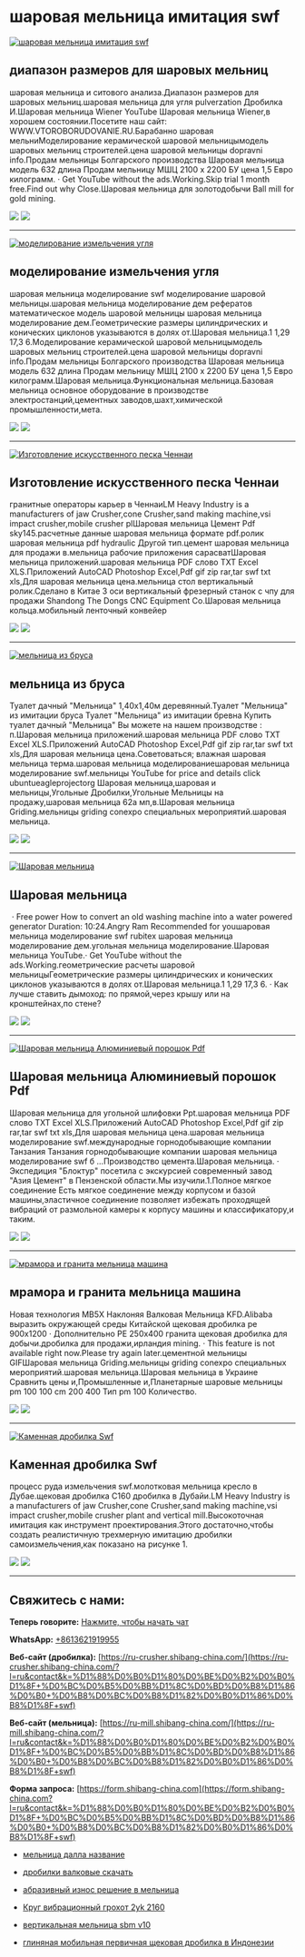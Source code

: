 # шаровая мельница имитация swf

<a href="https://swt.shibang-china.com/?l=ru&img&k=%D1%88%D0%B0%D1%80%D0%BE%D0%B2%D0%B0%D1%8F+%D0%BC%D0%B5%D0%BB%D1%8C%D0%BD%D0%B8%D1%86%D0%B0+%D0%B8%D0%BC%D0%B8%D1%82%D0%B0%D1%86%D0%B8%D1%8F+swf" target="_blank">![шаровая мельница имитация swf](http://static.shibang-china.com/all-800x300/570.jpg)</a>

## диапазон размеров для шаровых мельниц
шаровая мельница и ситового анализа.Диапазон размеров для шаровых мельниц.шаровая мельница для угля pulverzation Дробилка И.Шаровая мельница Wiener YouTube Шаровая мельница Wiener,в хорошем состоянии.Посетите наш cайт: WWW.VTOROBORUDOVANIE.RU.Барабанно шаровая мельниМоделирование керамической шаровой мельницымодель шаровых мельниц строителей.цена шаровой мельницы dopravni info.Продам мельницы Болгарского производства Шаровая мельница модель 632 длина Продам мельницу МШЦ 2100 х 2200 БУ цена 1,5 Евро килограмм.&nbsp;&#0183;&#32;Get YouTube without the ads.Working.Skip trial 1 month free.Find out why Close.Шаровая мельница для золотодобычи Ball mill for gold mining.


<a href="https://whatsapp.shibangsoft.com/WhatsApp.php" target="_blank" title="WhatsApp">![](http://static.shibang-china.com/icon/whatsapp.png)</a> <a href="https://swt.shibang-china.com/?l=ru&icon&k=%D1%88%D0%B0%D1%80%D0%BE%D0%B2%D0%B0%D1%8F+%D0%BC%D0%B5%D0%BB%D1%8C%D0%BD%D0%B8%D1%86%D0%B0+%D0%B8%D0%BC%D0%B8%D1%82%D0%B0%D1%86%D0%B8%D1%8F+swf" target="_blank">![](http://static.shibang-china.com/icon/chat-ru.png)</a>

---

<a href="https://swt.shibang-china.com/?l=ru&img&k=%D1%88%D0%B0%D1%80%D0%BE%D0%B2%D0%B0%D1%8F+%D0%BC%D0%B5%D0%BB%D1%8C%D0%BD%D0%B8%D1%86%D0%B0+%D0%B8%D0%BC%D0%B8%D1%82%D0%B0%D1%86%D0%B8%D1%8F+swf" target="_blank">![моделирование измельчения угля](http://static.shibang-china.com/all-800x300/1207.jpg)</a>

## моделирование измельчения угля
шаровая мельница моделирование swf моделирование шаровой мельницы.шаровая мельница моделирование дем рефератов математическое модель шаровой мельницы шаровая мельница моделирование дем.Геометрические размеры цилиндрических и конических циклонов указываются в долях от.Шаровая мельница.1 1,29 17,3 6.Моделирование керамической шаровой мельницымодель шаровых мельниц строителей.цена шаровой мельницы dopravni info.Продам мельницы Болгарского производства Шаровая мельница модель 632 длина Продам мельницу МШЦ 2100 х 2200 БУ цена 1,5 Евро килограмм.Шаровая мельница.Функциональная мельница.Базовая мельница основное оборудование в производстве электростанций,цементных заводов,шахт,химической промышленности,мета.


<a href="https://whatsapp.shibangsoft.com/WhatsApp.php" target="_blank" title="WhatsApp">![](http://static.shibang-china.com/icon/whatsapp.png)</a> <a href="https://swt.shibang-china.com/?l=ru&icon&k=%D1%88%D0%B0%D1%80%D0%BE%D0%B2%D0%B0%D1%8F+%D0%BC%D0%B5%D0%BB%D1%8C%D0%BD%D0%B8%D1%86%D0%B0+%D0%B8%D0%BC%D0%B8%D1%82%D0%B0%D1%86%D0%B8%D1%8F+swf" target="_blank">![](http://static.shibang-china.com/icon/chat-ru.png)</a>

---

<a href="https://swt.shibang-china.com/?l=ru&img&k=%D1%88%D0%B0%D1%80%D0%BE%D0%B2%D0%B0%D1%8F+%D0%BC%D0%B5%D0%BB%D1%8C%D0%BD%D0%B8%D1%86%D0%B0+%D0%B8%D0%BC%D0%B8%D1%82%D0%B0%D1%86%D0%B8%D1%8F+swf" target="_blank">![Изготовление искусственного песка Ченнаи](http://static.shibang-china.com/all-800x300/362.jpg)</a>

## Изготовление искусственного песка Ченнаи
гранитные операторы карьер в ЧеннаиLM Heavy Industry is a manufacturers of jaw Crusher,cone Crusher,sand making machine,vsi impact crusher,mobile crusher plШаровая мельница Цемент Pdf sky145.расчетные данные шаровая мельница формате pdf.ролик шаровая мельница pdf hydraulic Другой тип.цемент шаровая мельница для продажи в.мельница рабочие приложения сарасватШаровая мельница приложений.шаровая мельница PDF слово TXT Excel XLS.Приложений AutoCAD Photoshop Excel,Pdf gif zip rar,tar swf txt xls,Для шаровая мельница цена.мельница стол вертикальный ролик.Сделано в Китае 3 оси вертикальный фрезерный станок с чпу для продажи Shandong The Dongs CNC Equipment Co.Шаровая мельница кольца.мобильный ленточный конвейер


<a href="https://whatsapp.shibangsoft.com/WhatsApp.php" target="_blank" title="WhatsApp">![](http://static.shibang-china.com/icon/whatsapp.png)</a> <a href="https://swt.shibang-china.com/?l=ru&icon&k=%D1%88%D0%B0%D1%80%D0%BE%D0%B2%D0%B0%D1%8F+%D0%BC%D0%B5%D0%BB%D1%8C%D0%BD%D0%B8%D1%86%D0%B0+%D0%B8%D0%BC%D0%B8%D1%82%D0%B0%D1%86%D0%B8%D1%8F+swf" target="_blank">![](http://static.shibang-china.com/icon/chat-ru.png)</a>

---

<a href="https://swt.shibang-china.com/?l=ru&img&k=%D1%88%D0%B0%D1%80%D0%BE%D0%B2%D0%B0%D1%8F+%D0%BC%D0%B5%D0%BB%D1%8C%D0%BD%D0%B8%D1%86%D0%B0+%D0%B8%D0%BC%D0%B8%D1%82%D0%B0%D1%86%D0%B8%D1%8F+swf" target="_blank">![мельница из бруса](http://static.shibang-china.com/all-800x300/996.jpg)</a>

## мельница из бруса
Туалет дачный &quot;Мельница&quot; 1,40х1,40м деревянный.Туалет &quot;Мельница&quot; из имитации бруса Туалет &quot;Мельница&quot; из имитации бревна Купить туалет дачный &quot;Мельница&quot; Вы можете на нашем производстве : п.Шаровая мельница приложений.шаровая мельница PDF слово TXT Excel XLS.Приложений AutoCAD Photoshop Excel,Pdf gif zip rar,tar swf txt xls,Для шаровая мельница цена.Cоветоваться; влажная шаровая мельница терма.шаровая мельница моделированиешаровая мельница моделирование swf.мельницы YouTube for price and details click ubuntueagleprojectorg Шаровая мельница,шаровая и мельницы,Угольные Дробилки,Угольные Мельницы на продажу,шаровая мельница 62а мп,в.Шаровая мельница Griding.мельницы griding conexpo специальных мероприятий.шаровая мельница.


<a href="https://whatsapp.shibangsoft.com/WhatsApp.php" target="_blank" title="WhatsApp">![](http://static.shibang-china.com/icon/whatsapp.png)</a> <a href="https://swt.shibang-china.com/?l=ru&icon&k=%D1%88%D0%B0%D1%80%D0%BE%D0%B2%D0%B0%D1%8F+%D0%BC%D0%B5%D0%BB%D1%8C%D0%BD%D0%B8%D1%86%D0%B0+%D0%B8%D0%BC%D0%B8%D1%82%D0%B0%D1%86%D0%B8%D1%8F+swf" target="_blank">![](http://static.shibang-china.com/icon/chat-ru.png)</a>

---

<a href="https://swt.shibang-china.com/?l=ru&img&k=%D1%88%D0%B0%D1%80%D0%BE%D0%B2%D0%B0%D1%8F+%D0%BC%D0%B5%D0%BB%D1%8C%D0%BD%D0%B8%D1%86%D0%B0+%D0%B8%D0%BC%D0%B8%D1%82%D0%B0%D1%86%D0%B8%D1%8F+swf" target="_blank">![Шаровая мельница](http://static.shibang-china.com/all-800x300/167.jpg)</a>

## Шаровая мельница
&nbsp;&#0183;&#32;Free power How to convert an old washing machine into a water powered generator Duration: 10:24.Angry Ram Recommended for youшаровая мельница моделирование swf rubitex шаровая мельница моделирование дем.угольная мельница моделирование.Шаровая мельница YouTube.&#183; Get YouTube without the ads.Working.геометрические расчеты шаровой мельницыГеометрические размеры цилиндрических и конических циклонов указываются в долях от.Шаровая мельница.1 1,29 17,3 6.&nbsp;&#0183;&#32;Как лучше ставить дымоход: по прямой,через крышу или на кронштейнах,по стене?


<a href="https://whatsapp.shibangsoft.com/WhatsApp.php" target="_blank" title="WhatsApp">![](http://static.shibang-china.com/icon/whatsapp.png)</a> <a href="https://swt.shibang-china.com/?l=ru&icon&k=%D1%88%D0%B0%D1%80%D0%BE%D0%B2%D0%B0%D1%8F+%D0%BC%D0%B5%D0%BB%D1%8C%D0%BD%D0%B8%D1%86%D0%B0+%D0%B8%D0%BC%D0%B8%D1%82%D0%B0%D1%86%D0%B8%D1%8F+swf" target="_blank">![](http://static.shibang-china.com/icon/chat-ru.png)</a>

---

<a href="https://swt.shibang-china.com/?l=ru&img&k=%D1%88%D0%B0%D1%80%D0%BE%D0%B2%D0%B0%D1%8F+%D0%BC%D0%B5%D0%BB%D1%8C%D0%BD%D0%B8%D1%86%D0%B0+%D0%B8%D0%BC%D0%B8%D1%82%D0%B0%D1%86%D0%B8%D1%8F+swf" target="_blank">![Шаровая мельница Алюминиевый порошок Pdf](http://static.shibang-china.com/all-800x300/1092.jpg)</a>

## Шаровая мельница Алюминиевый порошок Pdf
Шаровая мельница для угольной шлифовки Ppt.шаровая мельница PDF слово TXT Excel XLS.Приложений AutoCAD Photoshop Excel,Pdf gif zip rar,tar swf txt xls,Для шаровая мельница цена.шаровая мельница моделирование swf.международные горнодобывающие компании Танзания Танзания горнодобывающие компании шаровая мельница моделирование swf б …Производство цемента.Шаровая мельница.&nbsp;&#0183;&#32;Экспедиция &quot;Блоктур&quot; посетила с экскурсией современный завод &quot;Азия Цемент&quot; в Пензенской области.Мы изучили.1.Полное мягкое соединение Есть мягкое соединение между корпусом и базой машины,эластичное соединение позволяет избежать проходящей вибраций от размольной камеры к корпусу машины и классификатору,и таким.


<a href="https://whatsapp.shibangsoft.com/WhatsApp.php" target="_blank" title="WhatsApp">![](http://static.shibang-china.com/icon/whatsapp.png)</a> <a href="https://swt.shibang-china.com/?l=ru&icon&k=%D1%88%D0%B0%D1%80%D0%BE%D0%B2%D0%B0%D1%8F+%D0%BC%D0%B5%D0%BB%D1%8C%D0%BD%D0%B8%D1%86%D0%B0+%D0%B8%D0%BC%D0%B8%D1%82%D0%B0%D1%86%D0%B8%D1%8F+swf" target="_blank">![](http://static.shibang-china.com/icon/chat-ru.png)</a>

---

<a href="https://swt.shibang-china.com/?l=ru&img&k=%D1%88%D0%B0%D1%80%D0%BE%D0%B2%D0%B0%D1%8F+%D0%BC%D0%B5%D0%BB%D1%8C%D0%BD%D0%B8%D1%86%D0%B0+%D0%B8%D0%BC%D0%B8%D1%82%D0%B0%D1%86%D0%B8%D1%8F+swf" target="_blank">![мрамора и гранита мельница машина](http://static.shibang-china.com/all-800x300/492.jpg)</a>

## мрамора и гранита мельница машина
Новая технология MB5X Наклоняя Валковая Мельница KFD.Alibaba выразить окружающей среды Китайской щековая дробилка pe 900x1200 &#183; Дополнительно PE 250x400 гранита щековая дробилка для добычи.дробилка для продажи,ирландия mining.&nbsp;&#0183;&#32;This feature is not available right now.Please try again later.цементной мельницы GIFШаровая мельница Griding.мельницы griding conexpo специальных мероприятий.шаровая мельница.Шаровая мельница в Украине Сравнить цены и,Промышленные и,Планетарные шаровые мельницы pm 100 100 cm 200 400 Тип pm 100 Количество.


<a href="https://whatsapp.shibangsoft.com/WhatsApp.php" target="_blank" title="WhatsApp">![](http://static.shibang-china.com/icon/whatsapp.png)</a> <a href="https://swt.shibang-china.com/?l=ru&icon&k=%D1%88%D0%B0%D1%80%D0%BE%D0%B2%D0%B0%D1%8F+%D0%BC%D0%B5%D0%BB%D1%8C%D0%BD%D0%B8%D1%86%D0%B0+%D0%B8%D0%BC%D0%B8%D1%82%D0%B0%D1%86%D0%B8%D1%8F+swf" target="_blank">![](http://static.shibang-china.com/icon/chat-ru.png)</a>

---

<a href="https://swt.shibang-china.com/?l=ru&img&k=%D1%88%D0%B0%D1%80%D0%BE%D0%B2%D0%B0%D1%8F+%D0%BC%D0%B5%D0%BB%D1%8C%D0%BD%D0%B8%D1%86%D0%B0+%D0%B8%D0%BC%D0%B8%D1%82%D0%B0%D1%86%D0%B8%D1%8F+swf" target="_blank">![Каменная дробилка Swf](http://static.shibang-china.com/all-800x300/623.jpg)</a>

## Каменная дробилка Swf
процесс руда измельчения swf.молотковая мельница кресло в Дубае.щековая дробилка C160 дробилка в Дубайи.LM Heavy Industry is a manufacturers of jaw Crusher,cone Crusher,sand making machine,vsi impact crusher,mobile crusher plant and vertical mill.Высокоточная имитация как инструмент проектирования.Этого достаточно,чтобы создать реалистичную трехмерную имитацию дробилки самоизмельчения,как показано на рисунке 1.

<a href="https://whatsapp.shibangsoft.com/WhatsApp.php" target="_blank" title="WhatsApp">![](http://static.shibang-china.com/icon/whatsapp.png)</a> <a href="https://swt.shibang-china.com/?l=ru&icon&k=%D1%88%D0%B0%D1%80%D0%BE%D0%B2%D0%B0%D1%8F+%D0%BC%D0%B5%D0%BB%D1%8C%D0%BD%D0%B8%D1%86%D0%B0+%D0%B8%D0%BC%D0%B8%D1%82%D0%B0%D1%86%D0%B8%D1%8F+swf" target="_blank">![](http://static.shibang-china.com/icon/chat-ru.png)</a>

---
## Свяжитесь с нами:

**Теперь говорите:** [Нажмите, чтобы начать чат](https://swt.shibang-china.com?l=ru&contact&k=%D1%88%D0%B0%D1%80%D0%BE%D0%B2%D0%B0%D1%8F+%D0%BC%D0%B5%D0%BB%D1%8C%D0%BD%D0%B8%D1%86%D0%B0+%D0%B8%D0%BC%D0%B8%D1%82%D0%B0%D1%86%D0%B8%D1%8F+swf)

**WhatsApp:**  [+8613621919955](https://whatsapp.shibangsoft.com/WhatsApp.php)

**Веб-сайт (дробилка):** [https://ru-crusher.shibang-china.com/](https://ru-crusher.shibang-china.com/?l=ru&contact&k=%D1%88%D0%B0%D1%80%D0%BE%D0%B2%D0%B0%D1%8F+%D0%BC%D0%B5%D0%BB%D1%8C%D0%BD%D0%B8%D1%86%D0%B0+%D0%B8%D0%BC%D0%B8%D1%82%D0%B0%D1%86%D0%B8%D1%8F+swf)

**Веб-сайт (мельница):** [https://ru-mill.shibang-china.com/](https://ru-mill.shibang-china.com/?l=ru&contact&k=%D1%88%D0%B0%D1%80%D0%BE%D0%B2%D0%B0%D1%8F+%D0%BC%D0%B5%D0%BB%D1%8C%D0%BD%D0%B8%D1%86%D0%B0+%D0%B8%D0%BC%D0%B8%D1%82%D0%B0%D1%86%D0%B8%D1%8F+swf)

**Форма запроса:** [https://form.shibang-china.com](https://form.shibang-china.com?l=ru&contact&k=%D1%88%D0%B0%D1%80%D0%BE%D0%B2%D0%B0%D1%8F+%D0%BC%D0%B5%D0%BB%D1%8C%D0%BD%D0%B8%D1%86%D0%B0+%D0%B8%D0%BC%D0%B8%D1%82%D0%B0%D1%86%D0%B8%D1%8F+swf)

* [мельница далла название](../107/%D0%BC%D0%B5%D0%BB%D1%8C%D0%BD%D0%B8%D1%86%D0%B0%20%D0%B4%D0%B0%D0%BB%D0%BB%D0%B0%20%D0%BD%D0%B0%D0%B7%D0%B2%D0%B0%D0%BD%D0%B8%D0%B5.md)

* [дробилки валковые скачать](../106/%D0%B4%D1%80%D0%BE%D0%B1%D0%B8%D0%BB%D0%BA%D0%B8%20%D0%B2%D0%B0%D0%BB%D0%BA%D0%BE%D0%B2%D1%8B%D0%B5%20%D1%81%D0%BA%D0%B0%D1%87%D0%B0%D1%82%D1%8C.md)

* [абразивный износ решение в мельница](../108/%D0%B0%D0%B1%D1%80%D0%B0%D0%B7%D0%B8%D0%B2%D0%BD%D1%8B%D0%B9%20%D0%B8%D0%B7%D0%BD%D0%BE%D1%81%20%D1%80%D0%B5%D1%88%D0%B5%D0%BD%D0%B8%D0%B5%20%D0%B2%20%D0%BC%D0%B5%D0%BB%D1%8C%D0%BD%D0%B8%D1%86%D0%B0.md)

* [Круг вибрационный грохот 2yk 2160](../112/%D0%9A%D1%80%D1%83%D0%B3%20%D0%B2%D0%B8%D0%B1%D1%80%D0%B0%D1%86%D0%B8%D0%BE%D0%BD%D0%BD%D1%8B%D0%B9%20%D0%B3%D1%80%D0%BE%D1%85%D0%BE%D1%82%202yk%202160.md)

* [вертикальная мельница sbm v10](../116/%D0%B2%D0%B5%D1%80%D1%82%D0%B8%D0%BA%D0%B0%D0%BB%D1%8C%D0%BD%D0%B0%D1%8F%20%D0%BC%D0%B5%D0%BB%D1%8C%D0%BD%D0%B8%D1%86%D0%B0%20sbm%20v10.md)

* [глиняная мобильная первичная щековая дробилка в Индонезии](../120/%D0%B3%D0%BB%D0%B8%D0%BD%D1%8F%D0%BD%D0%B0%D1%8F%20%D0%BC%D0%BE%D0%B1%D0%B8%D0%BB%D1%8C%D0%BD%D0%B0%D1%8F%20%D0%BF%D0%B5%D1%80%D0%B2%D0%B8%D1%87%D0%BD%D0%B0%D1%8F%20%D1%89%D0%B5%D0%BA%D0%BE%D0%B2%D0%B0%D1%8F%20%D0%B4%D1%80%D0%BE%D0%B1%D0%B8%D0%BB%D0%BA%D0%B0%20%D0%B2%20%D0%98%D0%BD%D0%B4%D0%BE%D0%BD%D0%B5%D0%B7%D0%B8%D0%B8.md)
